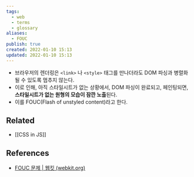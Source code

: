 ```yaml
---
tags:
  - web
  - terms
  - glossary
aliases:
  - FOUC
publish: true
created: 2022-01-10 15:13
updated: 2022-01-10 15:13
---
```


- 브라우저의 렌더링은 `<link>` 나 `<style>` 태그를 만나더라도 DOM 파싱과 병렬화 될 수 있도록 멈추지 않는다.
- 이로 인해, 아직 스타일시트가 없는 상황에서, DOM 파싱이 완료되고, 페인팅되면, **스타일시트가 없는 원형의 모습이 잠깐 노출**된다.
- 이를 FOUC(Flash of unstyled content)라고 한다.

## Related

- [[CSS in JS]]

## References

- [FOUC 문제 | 웹킷 (webkit.org)](https://webkit.org/blog/66/the-fouc-problem/)